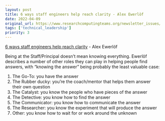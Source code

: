 ```yaml
---
layout: post
title: 6 ways staff engineers help reach clarity - Alex Ewerlöf
date: 2022-04-09
original_url: https://www.researchcomputingteams.org/newsletter_issues/0117
tags: ['technical_leadership']
priority: 3
---
```


<!-- markdownlint-disable MD033 -->
<!-- markdownlint-disable MD041 -->
<!-- markdownlint-disable MD049 -->

[6 ways staff engineers help reach clarity](https://medium.com/volvo-cars-engineering/6-ways-staff-engineers-help-reach-clarity-963c1878accb) - Alex Ewerlöf

Being at the Staff/Principal doesn’t mean knowing everything.  Ewerlöf describes a number of other roles they can play in helping people find answers, with “knowing the answer” being probably the least valuable case:

1. The Go-To: you have the answer
2. The Rubber ducky: you’re the coach/mentor that helps them answer their own question
3. The Catalyst: you know the people who have pieces of the answer
4. The Detective: you know how to find the answer
5. The Communicator:  you know how to communicate the answer
6. The Researcher: you know the experiment that will produce the answer
7. Other: you know how to wait for or work around the unknown
